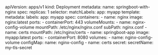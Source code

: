apiVersion: apps/v1
kind: Deployment
metadata:
  name: springboot-with-nginx
spec:
  replicas: 1
  selector:
    matchLabels:
      app: myapp
  template:
    metadata:
      labels:
        app: myapp
    spec:
      containers:
      - name: nginx
        image: nginx:latest
        ports:
        - containerPort: 443
        volumeMounts:
        - name: nginx-config-volume
          mountPath: /etc/nginx/nginx.conf
          subPath: nginx.conf
        - name: certs
          mountPath: /etc/nginx/certs
      - name: springboot-app
        image: myapp:latest
        ports:
        - containerPort: 8080
      volumes:
      - name: nginx-config-volume
        configMap:
          name: nginx-config
      - name: certs
        secret:
          secretName: my-tls-secret
